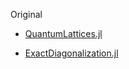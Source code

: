 Original

- [QuantumLattices.jl](https://github.com/Quantum-Many-Body/QuantumLattices.jl)

- [ExactDiagonalization.jl](https://github.com/Quantum-Many-Body/ExactDiagonalization.jl)

